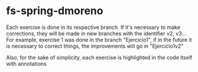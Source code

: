 # fs-spring-dmoreno

Each exercise is done in its respective branch. If it's necessary to make corrections, they will be made in new branches with the identifier v2, v3... For example, exercise 1 was done in the branch "Ejercicio1", if in the future it is necessary to correct things, the improvements will go in "Ejercicio1v2"

Also, for the sake of simplicity, each exercise is highlighted in the code itself with annotations